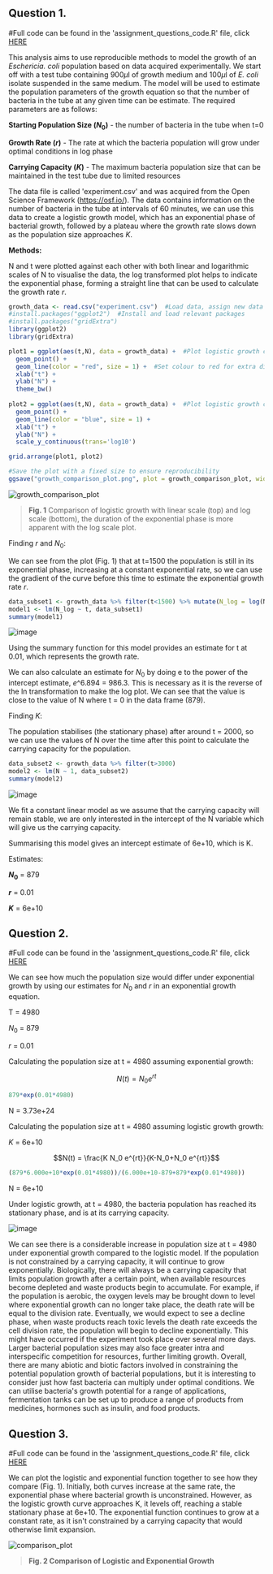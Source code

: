 ## Question 1.

#Full code can be found in the 'assignment_questions_code.R' file, click [HERE](https://github.com/emperormoth03/logistic_growth/blob/f8b02a03b1a78085666886507922675082c2c4f3/assignment_questions_code.R)

This analysis aims to use reproducible methods to model the growth of an _Eschericia. coli_ population based on data acquired experimentally. We start off with a test tube containing 900$`\mu`$l of growth medium and 100$`\mu`$l of _E. coli_ isolate suspended in the same medium. The model will be used to estimate the population parameters of the growth equation so that the number of bacteria in the tube at any given time can be estimate. The required parameters are as follows:

**Starting Population Size ($`N_0`$)** - the number of bacteria in the tube when t=0

**Growth Rate ($`r`$)** - The rate at which the bacteria population will grow under optimal conditions in log phase

**Carrying Capacity ($`K`$)** - The maximum bacteria population size that can be maintained in the test tube due to limited resources

The data file is called 'experiment.csv' and was acquired from the Open Science Framework (https://osf.io/). The data contains information on the number of bacteria in the tube at intervals of 60 minutes, we can use this data to create a logistic growth model, which has an exponential phase of bacterial growth, followed by a plateau where the growth rate slows down as the population size approaches $`K`$. 

**Methods:**

N and t were plotted against each other with both linear and logarithmic scales of N to visualise the data, the log transformed plot helps to indicate the exponential phase, forming a straight line that can be used to calculate the growth rate $`r`$. 

```r
growth_data <- read.csv("experiment.csv")  #Load data, assign new data frame to not override original data
#install.packages("ggplot2")  #Install and load relevant packages
#install.packages("gridExtra")
library(ggplot2)
library(gridExtra)

plot1 = ggplot(aes(t,N), data = growth_data) +  #Plot logistic growth curve with linear scale 
  geom_point() +
  geom_line(color = "red", size = 1) +  #Set colour to red for extra differentiation 
  xlab("t") +
  ylab("N") +
  theme_bw()
  
plot2 = ggplot(aes(t,N), data = growth_data) +  #Plot logistic growth curve with log scale 
  geom_point() +
  geom_line(color = "blue", size = 1) +
  xlab("t") +
  ylab("N") +
  scale_y_continuous(trans='log10')

grid.arrange(plot1, plot2)

#Save the plot with a fixed size to ensure reproducibility 
ggsave("growth_comparison_plot.png", plot = growth_comparison_plot, width = 8, height = 6, dpi = 600)
```

![growth_comparison_plot](https://github.com/user-attachments/assets/67dc87e4-240f-4d4c-b129-91c52fc916b5)

>**Fig. 1** Comparison of logistic growth with linear scale (top) and log scale (bottom), the duration of the exponential phase is more apparent with the log scale plot.

Finding $`r`$ and $`N_0`$:

We can see from the plot (Fig. 1) that at t=1500 the population is still in its exponential phase, increasing at a constant exponential rate, so we can use the gradient of the curve before this time to estimate the exponential growth rate $`r`$.

```r
data_subset1 <- growth_data %>% filter(t<1500) %>% mutate(N_log = log(N))
model1 <- lm(N_log ~ t, data_subset1)
summary(model1)
```

![image](https://github.com/user-attachments/assets/8eb42aff-c56d-49a9-adad-4dc8f1c344bb)

Using the summary function for this model provides an estimate for t at 0.01, which represents the growth rate. 

We can also calculate an estimate for $`N_0`$ by doing e to the power of the intercept estimate, $`e`$^6.894 = 986.3. This is necessary as it is the reverse of the ln transformation to make the log plot. We can see that the value is close to the value of N where t = 0 in the data frame (879).

Finding $`K`$:

The population stabilises (the stationary phase) after around t = 2000, so we can use the values of N over the time after this point to calculate the carrying capacity for the population.

```r
data_subset2 <- growth_data %>% filter(t>3000)
model2 <- lm(N ~ 1, data_subset2)
summary(model2)
```

![image](https://github.com/user-attachments/assets/a7b30f56-b357-4618-894e-746a636756ea)

We fit a constant linear model as we assume that the carrying capacity will remain stable, we are only interested in the intercept of the N variable which will give us the carrying capacity. 

Summarising this model gives an intercept estimate of 6e+10, which is K.

Estimates:

**$`N_0`$** = 879

**$`r`$** = 0.01

**$`K`$** = 6e+10

## Question 2.

#Full code can be found in the 'assignment_questions_code.R' file, click [HERE](https://github.com/emperormoth03/logistic_growth/blob/f8b02a03b1a78085666886507922675082c2c4f3/assignment_questions_code.R)

We can see how much the population size would differ under exponential growth by using our estimates for $`N_0`$ and $`r`$ in an exponential growth equation. 

T = 4980

$`N_0`$ = 879

$`r`$ = 0.01

Calculating the population size at t = 4980 assuming exponential growth:

```math
N(t) = N_0 e^{rt}
```
```r
879*exp(0.01*4980)
```
N = 3.73e+24

Calculating the population size at t = 4980 assuming logistic growth growth:

$`K`$ = 6e+10

```math
N(t) = \frac{K N_0 e^{rt}}{K-N_0+N_0 e^{rt}}
```
```r
(879*6.000e+10*exp(0.01*4980))/(6.000e+10-879+879*exp(0.01*4980))
```
N = 6e+10

Under logistic growth, at t = 4980, the bacteria population has reached its stationary phase, and is at its carrying capacity. 

![image](https://github.com/user-attachments/assets/8b6b7e08-0c90-4618-a569-e71b36451956)

We can see there is a considerable increase in population size at t = 4980 under exponential growth compared to the logistic model. If the population is not constrained by a carrying capacity, it will continue to grow exponentially. Biologically, there will always be a carrying capacity that limits population growth after a certain point, when available resources become depleted and waste products begin to accumulate. For example, if the population is aerobic, the oxygen levels may be brought down to level where exponential growth can no longer take place, the death rate will be equal to the division rate. Eventually, we would expect to see a decline phase, when waste products reach toxic levels the death rate exceeds the cell division rate, the population will begin to decline exponentially. This might have occurred if the experiment took place over several more days. Larger bacterial population sizes may also face greater intra and interspecific competition for resources, further limiting growth. Overall, there are many abiotic and biotic factors involved in constraining the potential population growth of bacterial populations, but it is interesting to consider just how fast bacteria can multiply under optimal conditions. We can utilise bacteria's growth potential for a range of applications, fermentation tanks can be set up to produce a range of products from medicines, hormones such as insulin, and food products. 

## Question 3.

#Full code can be found in the 'assignment_questions_code.R' file, click [HERE](https://github.com/emperormoth03/logistic_growth/blob/f8b02a03b1a78085666886507922675082c2c4f3/assignment_questions_code.R)

We can plot the logistic and exponential function together to see how they compare (Fig. 1). Initially, both curves increase at the same rate, the exponential phase where bacterial growth is unconstrained. However, as the logistic growth curve approaches K, it levels off, reaching a stable stationary phase at 6e+10. The exponential function continues to grow at a constant rate, as it isn't constrained by a carrying capacity that would otherwise limit expansion. 

![comparison_plot](https://github.com/user-attachments/assets/7154b376-735e-4a6b-94f3-bfcee3737f79)

>**Fig. 2 Comparison of Logistic and Exponential Growth**
